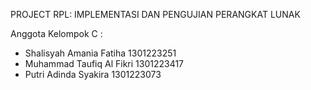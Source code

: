 
PROJECT RPL: IMPLEMENTASI DAN PENGUJIAN PERANGKAT LUNAK

Anggota Kelompok C :
- Shalisyah Amania Fatiha      1301223251
- Muhammad Taufiq Al Fikri     1301223417
- Putri Adinda Syakira         1301223073
